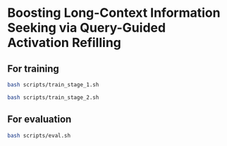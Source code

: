 # Boosting Long-Context Information Seeking via Query-Guided Activation Refilling

## For training

```bash
bash scripts/train_stage_1.sh
```

```bash
bash scripts/train_stage_2.sh
```

## For evaluation

```bash
bash scripts/eval.sh
```

